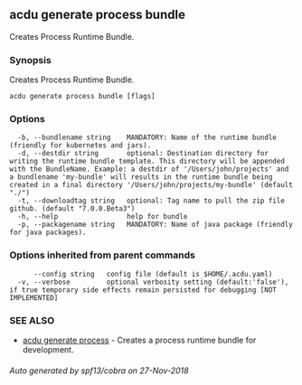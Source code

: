 ## acdu generate process bundle

Creates Process Runtime Bundle.

### Synopsis

Creates Process Runtime Bundle.

```
acdu generate process bundle [flags]
```

### Options

```
  -b, --bundlename string    MANDATORY: Name of the runtime bundle (friendly for kubernetes and jars).
  -d, --destdir string       optional: Destination directory for writing the runtime bundle template. This directory will be appended with the BundleName. Example: a destdir of '/Users/john/projects' and a bundlename 'my-bundle' will results in the runtime bundle being created in a final directory '/Users/john/projects/my-bundle' (default "./")
  -t, --downloadtag string   optional: Tag name to pull the zip file github. (default "7.0.0.Beta3")
  -h, --help                 help for bundle
  -p, --packagename string   MANDATORY: Name of java package (friendly for java packages).
```

### Options inherited from parent commands

```
      --config string   config file (default is $HOME/.acdu.yaml)
  -v, --verbose         optional verbosity setting (default:'false'), if true temporary side effects remain persisted for debugging [NOT IMPLEMENTED]
```

### SEE ALSO

* [acdu generate process](acdu_generate_process.md)	 - Creates a process runtime bundle for development.

###### Auto generated by spf13/cobra on 27-Nov-2018
